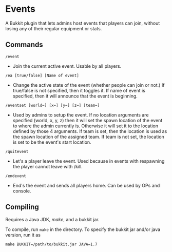 Events
=====

A Bukkit plugin that lets admins host events that players can join, without losing any of their regular equipment or stats.

Commands
-----
```
/event
```
- Join the current active event. Usable by all players.

```
/ea [true/false] [Name of event]
```
- Change the active state of the event (whether people can join or not.) If true/false is not specified, then it toggles it.
If name of event is specified, then it will announce that the event is beginning.

```
/eventset [world=] [x=] [y=] [z=] [team=]
```
- Used by admins to setup the event.
If no location arguments are specified (world, x, y, z) then it will set the spawn location of the event to where the admin currently is. Otherwise it will set it to the location defined by those 4 arguments.
If team is set, then the location is used as the spawn location of the assigned team. If team is not set, the location is set to be the event's start location.

```
/quitevent
```
- Let's a player leave the event. Used because in events with respawning the player cannot leave with /kill.

```
/endevent
```
- End's the event and sends all players home. Can be used by OPs and console.

Compiling
-----
Requires a Java JDK, *make*, and a bukkit jar.

To compile, run `make` in the directory. To specify the bukkit jar and/or java version, run it as
```
make BUKKIT=/path/to/bukkit.jar JAVA=1.7
```

